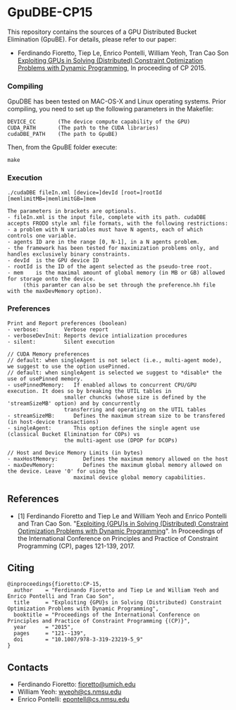 # GpuDBE-CP15

This repository contains the sources of a GPU Distributed Bucket Elimination (GpuBE). For details, please refer to our paper:

- Ferdinando Fioretto, Tiep Le, Enrico Pontelli, William Yeoh, Tran Cao Son
[Exploiting GPUs in Solving (Distributed) Constraint Optimization Problems with Dynamic Programming](http://link.springer.com/chapter/10.1007%2F978-3-319-23219-5_9), In proceeding of CP 2015.


### Compiling 
GpuDBE has been tested on MAC-OS-X and Linux operating systems. Prior compiling, you need to set up the following parameters in the Makefile:

	DEVICE_CC		(The device compute capability of the GPU)
	CUDA_PATH   	(The path to the CUDA libraries) 
	cudaDBE_PATH	(The path to GpuBE)

Then, from the GpuBE folder execute:

	make 


### Execution
	./cudaDBE fileIn.xml [device=]devId [root=]rootId [memlimitMB=|memlimitGB=]mem

	The parameters in brackets are optionals.
	- fileIn.xml is the input file, complete with its path. cudaDBE accepts FRODO style xml file formats, with the following restrictions:
	- a problem with N variables must have N agents, each of which controls one variable.
	- agents ID are in the range [0, N-1], in a N agents problem.   
	- the framework has been tested for maximization problems only, and handles exclusively binary constraints.
	- devId  is the GPU device ID
	- rootId is the ID of the agent selected as the pseudo-tree root. 
	- mem    is the maximal amount of global memory (in MB or GB) allowed for storage onto the device. 
         (this paramter can also be set through the preference.hh file with the maxDevMemory option).


### Preferences
	Print and Report preferences (boolean)
	- verbose:        Verbose report
	- verboseDevInit: Reports device intialization procedures   
	- silent:         Silent execution          

	// CUDA Memory preferences
	// default: when singleAgent is not select (i.e., multi-agent mode), we suggest to use the option usePinned.
	// default: when singleAgent is selected we suggest to *disable* the use of usePinned memory.
	- usePinnedMemory:   If enabled allows to concurrent CPU/GPU execution. It does so by breaking the UTIL tables in
                      smaller chuncks (whose size is defined by the 'streamSizeMB' option) and by concurrently
                      transferring and operating on the UTIL tables   
	- streamSizeMB:      Defines the maximum stream size to be transfered (in host-device transactions) 
	- singleAgent:       This option defines the single agent use (classical Bucket Elimination for COPs) vs
                      the multi-agent use (DPOP for DCOPs) 

	// Host and Device Memory Limits (in bytes)
	- maxHostMemory:        Defines the maximum memory allowed on the host
	- maxDevMemory:         Defines the maximum global memory allowed on the device. Leave '0' for using the 
                         maximal device global memory capabilities.



## References
- [1] Ferdinando Fioretto and Tiep Le and William Yeoh and Enrico Pontelli and Tran Cao Son. "[Exploiting {GPU}s in Solving (Distributed) Constraint Optimization Problems with Dynamic Programming](http://www-personal.umich.edu/~fioretto/files/papers/cp15.pdf)". In Proceedings of the International Conference on Principles and Practice of Constraint Programming (CP), pages 121-139, 2017. 


## Citing
```
@inproceedings{fioretto:CP-15,
  author    = "Ferdinando Fioretto and Tiep Le and William Yeoh and Enrico Pontelli and Tran Cao Son",
  title     = "Exploiting {GPU}s in Solving (Distributed) Constraint Optimization Problems with Dynamic Programming",
  booktitle = "Proceedings of the International Conference on Principles and Practice of Constraint Programming {(CP)}",
  year      = "2015",
  pages     = "121--139",
  doi       = "10.1007/978-3-319-23219-5_9"
}
```

## Contacts
- Ferdinando Fioretto: fioretto@umich.edu
- William Yeoh: wyeoh@cs.nmsu.edu
- Enrico Pontelli: epontell@cs.nmsu.edu
